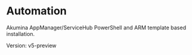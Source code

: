 # Automation
Akumina AppManager/ServiceHub PowerShell and ARM template based installation.

Version: v5-preview

